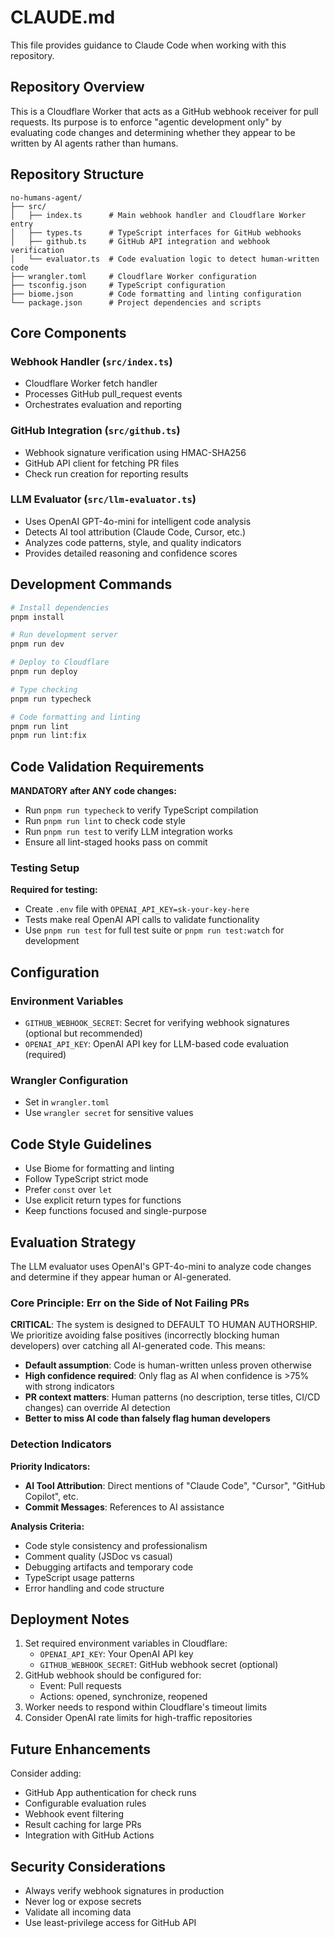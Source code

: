 # CLAUDE.md

This file provides guidance to Claude Code when working with this repository.

## Repository Overview

This is a Cloudflare Worker that acts as a GitHub webhook receiver for pull requests. Its purpose is to enforce "agentic development only" by evaluating code changes and determining whether they appear to be written by AI agents rather than humans.

## Repository Structure

```
no-humans-agent/
├── src/
│   ├── index.ts      # Main webhook handler and Cloudflare Worker entry
│   ├── types.ts      # TypeScript interfaces for GitHub webhooks
│   ├── github.ts     # GitHub API integration and webhook verification
│   └── evaluator.ts  # Code evaluation logic to detect human-written code
├── wrangler.toml     # Cloudflare Worker configuration
├── tsconfig.json     # TypeScript configuration
├── biome.json        # Code formatting and linting configuration
└── package.json      # Project dependencies and scripts
```

## Core Components

### Webhook Handler (`src/index.ts`)
- Cloudflare Worker fetch handler
- Processes GitHub pull_request events
- Orchestrates evaluation and reporting

### GitHub Integration (`src/github.ts`)
- Webhook signature verification using HMAC-SHA256
- GitHub API client for fetching PR files
- Check run creation for reporting results

### LLM Evaluator (`src/llm-evaluator.ts`)
- Uses OpenAI GPT-4o-mini for intelligent code analysis
- Detects AI tool attribution (Claude Code, Cursor, etc.)
- Analyzes code patterns, style, and quality indicators
- Provides detailed reasoning and confidence scores

## Development Commands

```bash
# Install dependencies
pnpm install

# Run development server
pnpm run dev

# Deploy to Cloudflare
pnpm run deploy

# Type checking
pnpm run typecheck

# Code formatting and linting
pnpm run lint
pnpm run lint:fix
```

## Code Validation Requirements

**MANDATORY after ANY code changes:**
- Run `pnpm run typecheck` to verify TypeScript compilation
- Run `pnpm run lint` to check code style
- Run `pnpm run test` to verify LLM integration works
- Ensure all lint-staged hooks pass on commit

### Testing Setup

**Required for testing:**
- Create `.env` file with `OPENAI_API_KEY=sk-your-key-here`
- Tests make real OpenAI API calls to validate functionality
- Use `pnpm run test` for full test suite or `pnpm run test:watch` for development

## Configuration

### Environment Variables
- `GITHUB_WEBHOOK_SECRET`: Secret for verifying webhook signatures (optional but recommended)
- `OPENAI_API_KEY`: OpenAI API key for LLM-based code evaluation (required)

### Wrangler Configuration
- Set in `wrangler.toml`
- Use `wrangler secret` for sensitive values

## Code Style Guidelines

- Use Biome for formatting and linting
- Follow TypeScript strict mode
- Prefer `const` over `let`
- Use explicit return types for functions
- Keep functions focused and single-purpose

## Evaluation Strategy

The LLM evaluator uses OpenAI's GPT-4o-mini to analyze code changes and determine if they appear human or AI-generated.

### Core Principle: Err on the Side of Not Failing PRs

**CRITICAL**: The system is designed to DEFAULT TO HUMAN AUTHORSHIP. We prioritize avoiding false positives (incorrectly blocking human developers) over catching all AI-generated code. This means:

- **Default assumption**: Code is human-written unless proven otherwise
- **High confidence required**: Only flag as AI when confidence is >75% with strong indicators
- **PR context matters**: Human patterns (no description, terse titles, CI/CD changes) can override AI detection
- **Better to miss AI code than falsely flag human developers**

### Detection Indicators

**Priority Indicators:**
- **AI Tool Attribution**: Direct mentions of "Claude Code", "Cursor", "GitHub Copilot", etc.
- **Commit Messages**: References to AI assistance

**Analysis Criteria:**
- Code style consistency and professionalism
- Comment quality (JSDoc vs casual)
- Debugging artifacts and temporary code
- TypeScript usage patterns
- Error handling and code structure

## Deployment Notes

1. Set required environment variables in Cloudflare:
   - `OPENAI_API_KEY`: Your OpenAI API key
   - `GITHUB_WEBHOOK_SECRET`: GitHub webhook secret (optional)
2. GitHub webhook should be configured for:
   - Event: Pull requests
   - Actions: opened, synchronize, reopened
3. Worker needs to respond within Cloudflare's timeout limits
4. Consider OpenAI rate limits for high-traffic repositories

## Future Enhancements

Consider adding:
- GitHub App authentication for check runs
- Configurable evaluation rules
- Webhook event filtering
- Result caching for large PRs
- Integration with GitHub Actions

## Security Considerations

- Always verify webhook signatures in production
- Never log or expose secrets
- Validate all incoming data
- Use least-privilege access for GitHub API